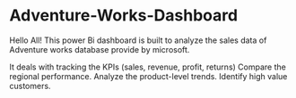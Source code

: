 # Adventure-Works-Dashboard

Hello All!
This power Bi dashboard is built to analyze the sales data of Adventure works database provide by microsoft.

It deals with tracking the KPIs (sales, revenue, profit, returns)
Compare the regional performance.
Analyze the product-level trends.
Identify high value customers.

